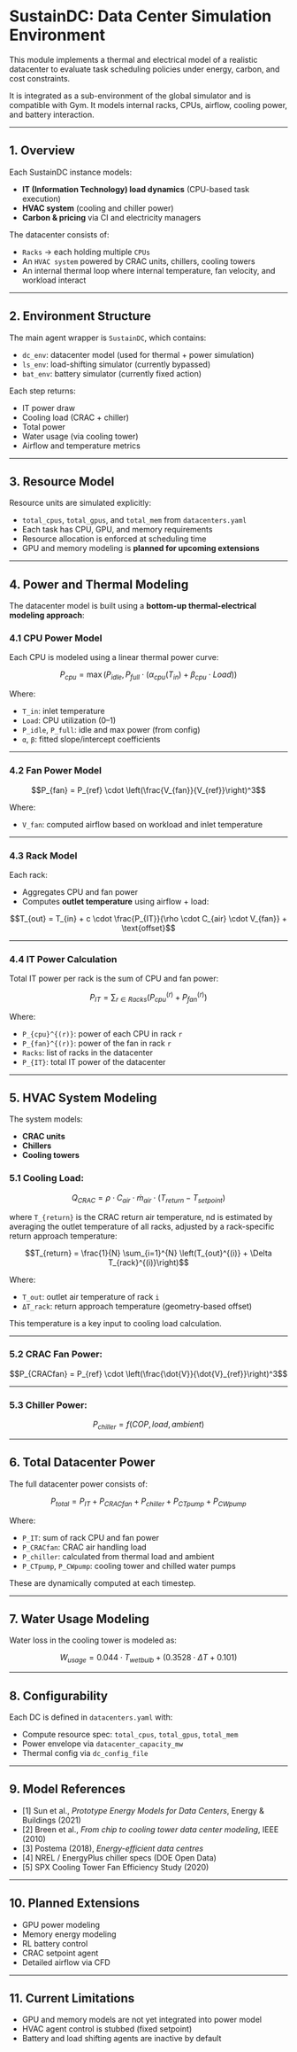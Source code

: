 
# SustainDC: Data Center Simulation Environment

This module implements a thermal and electrical model of a realistic datacenter to evaluate task scheduling policies under energy, carbon, and cost constraints.

It is integrated as a sub-environment of the global simulator and is compatible with Gym. It models internal racks, CPUs, airflow, cooling power, and battery interaction.

---

## 1. Overview

Each SustainDC instance models:
- **IT (Information Technology) load dynamics** (CPU-based task execution)
- **HVAC system** (cooling and chiller power)
- **Carbon & pricing** via CI and electricity managers

The datacenter consists of:
- `Racks` -> each holding multiple `CPUs`
- An `HVAC system` powered by CRAC units, chillers, cooling towers
- An internal thermal loop where internal temperature, fan velocity, and workload interact

---

## 2. Environment Structure

The main agent wrapper is `SustainDC`, which contains:
- `dc_env`: datacenter model (used for thermal + power simulation)
- `ls_env`: load-shifting simulator (currently bypassed)
- `bat_env`: battery simulator (currently fixed action)

Each step returns:
- IT power draw
- Cooling load (CRAC + chiller)
- Total power
- Water usage (via cooling tower)
- Airflow and temperature metrics

---

## 3. Resource Model

Resource units are simulated explicitly:
- `total_cpus`, `total_gpus`, and `total_mem` from `datacenters.yaml`
- Each task has CPU, GPU, and memory requirements
- Resource allocation is enforced at scheduling time
- GPU and memory modeling is **planned for upcoming extensions**

---

## 4. Power and Thermal Modeling

The datacenter model is built using a **bottom-up thermal-electrical modeling approach**:


### 4.1 CPU Power Model

Each CPU is modeled using a linear thermal power curve:

```math
P_{cpu} = \max(P_{idle}, P_{full} \cdot (\alpha_{cpu}(T_{in}) + \beta_{cpu} \cdot Load))
```

Where:
- `T_in`: inlet temperature
- `Load`: CPU utilization (0–1)
- `P_idle`, `P_full`: idle and max power (from config)
- `α`, `β`: fitted slope/intercept coefficients

---

### 4.2 Fan Power Model

```math
P_{fan} = P_{ref} \cdot \left(\frac{V_{fan}}{V_{ref}}\right)^3
```

Where:
- `V_fan`: computed airflow based on workload and inlet temperature

---

### 4.3 Rack Model

Each rack:
- Aggregates CPU and fan power
- Computes **outlet temperature** using airflow + load:

```math
T_{out} = T_{in} + c \cdot \frac{P_{IT}}{\rho \cdot C_{air} \cdot V_{fan}} + \text{offset}
```

---

### 4.4 IT Power Calculation

Total IT power per rack is the sum of CPU and fan power:

```math
P_{IT} = \sum_{r \in Racks} (P_{cpu}^{(r)} + P_{fan}^{(r)})
```

Where:
- `P_{cpu}^{(r)}`: power of each CPU in rack `r`
- `P_{fan}^{(r)}`: power of the fan in rack `r`
- `Racks`: list of racks in the datacenter
- `P_{IT}`: total IT power of the datacenter

---

## 5. HVAC System Modeling

The system models:

- **CRAC units**
- **Chillers**
- **Cooling towers**

### 5.1 Cooling Load:

```math
Q_{CRAC} = \rho \cdot C_{air} \cdot \dot{m}_{air} \cdot (T_{return} - T_{setpoint})
```

where `T_{return}` is the CRAC return air temperature, nd is estimated by averaging the outlet temperature of all racks, adjusted by a rack-specific return approach temperature:

```math
T_{return} = \frac{1}{N} \sum_{i=1}^{N} \left(T_{out}^{(i)} + \Delta T_{rack}^{(i)}\right)
```

Where:
- `T_out`: outlet air temperature of rack `i`
- `ΔT_rack`: return approach temperature (geometry-based offset)

This temperature is a key input to cooling load calculation.

---

### 5.2 CRAC Fan Power:

```math
P_{CRACfan} = P_{ref} \cdot \left(\frac{\dot{V}}{\dot{V}_{ref}}\right)^3
```

---

### 5.3 Chiller Power:

```math
P_{chiller} = f(COP, load, ambient)
```

---

## 6. Total Datacenter Power

The full datacenter power consists of:

```math
P_{total} = P_{IT} + P_{CRACfan} + P_{chiller} + P_{CTpump} + P_{CWpump}
```

Where:
- `P_IT`: sum of rack CPU and fan power
- `P_CRACfan`: CRAC air handling load
- `P_chiller`: calculated from thermal load and ambient
- `P_CTpump`, `P_CWpump`: cooling tower and chilled water pumps

These are dynamically computed at each timestep.

---

## 7. Water Usage Modeling

Water loss in the cooling tower is modeled as:

```math
W_{usage} = 0.044 \cdot T_{wetbulb} + (0.3528 \cdot \Delta T + 0.101)
```

---


## 8. Configurability

Each DC is defined in `datacenters.yaml` with:
- Compute resource spec: `total_cpus`, `total_gpus`, `total_mem`
- Power envelope via `datacenter_capacity_mw`
- Thermal config via `dc_config_file`

---

## 9. Model References

- [1] Sun et al., *Prototype Energy Models for Data Centers*, Energy & Buildings (2021)
- [2] Breen et al., *From chip to cooling tower data center modeling*, IEEE (2010)
- [3] Postema (2018), *Energy-efficient data centres*
- [4] NREL / EnergyPlus chiller specs (DOE Open Data)
- [5] SPX Cooling Tower Fan Efficiency Study (2020)

---

## 10. Planned Extensions

- GPU power modeling
- Memory energy modeling
- RL battery control
- CRAC setpoint agent
- Detailed airflow via CFD

---

## 11. Current Limitations

- GPU and memory models are not yet integrated into power model
- HVAC agent control is stubbed (fixed setpoint)
- Battery and load shifting agents are inactive by default
